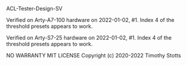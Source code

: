 ACL-Tester-Design-SV

Verified on Arty-A7-100 hardware on 2022-01-02, #1.
Index 4 of the threshold presets appears to work.

Verified on Arty-S7-25 hardware on 2022-01-02, #1.
Index 4 of the threshold presets appears to work.

NO WARRANTY
MIT LICENSE
Copyright (c) 2020-2022 Timothy Stotts
